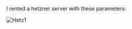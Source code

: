  I rented a hetzner server with these parameters:

![Hetz1](https://user-images.githubusercontent.com/101806416/179362452-7a9817f6-6b03-4dd8-aebd-3b4a612a6130.png)
